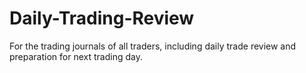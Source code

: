 # Daily-Trading-Review
For the trading journals of all traders, including daily trade review and preparation for next trading day.
